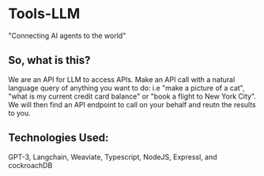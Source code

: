 # Tools-LLM

"Connecting AI agents to the world"


## So, what is this?
We are an API for LLM to access APIs. Make an API call with a natural language query of anything you want to do: i.e "make a picture of a cat", "what is my current credit card balance" or "book a flight to New York City". We will then find an API endpoint to call on your behalf and reutn the results to you.


## Technologies Used:
GPT-3, Langchain, Weaviate, Typescript, NodeJS, Expressl, and cockroachDB




